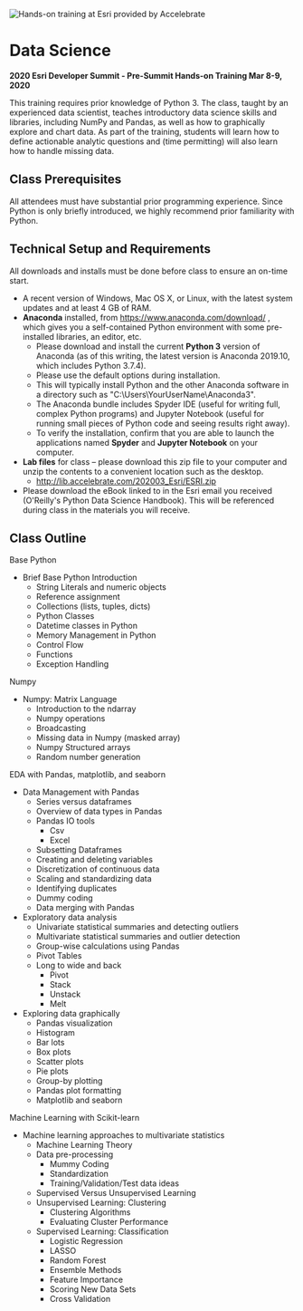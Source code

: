 ![Hands-on training at Esri provided by Accelebrate](https://deivu67oka01d.cloudfront.net/esri/esri_accelebrate4.jpg)

# Data Science
**2020 Esri Developer Summit - Pre-Summit Hands-on Training Mar 8-9, 2020**

This training requires prior knowledge of Python 3.  The class, taught by an experienced data scientist, teaches introductory data science skills and libraries, including NumPy and Pandas, as well as how to graphically explore and chart data.  As part of the training, students will learn how to define actionable analytic questions and (time permitting) will also learn how to handle missing data.

## Class Prerequisites

All attendees must have substantial prior programming experience. Since Python is only briefly introduced, we highly recommend prior familiarity with Python.

## Technical Setup and Requirements

All downloads and installs must be done before class to ensure an on-time start.

- A recent version of Windows, Mac OS X, or Linux, with the latest system updates and at least 4 GB of RAM.
- **Anaconda** installed, from https://www.anaconda.com/download/ , which gives you a self-contained Python environment with some pre-installed libraries, an editor, etc.
  - Please download and install the current **Python 3** version of Anaconda (as of this writing, the latest version is Anaconda 2019.10, which includes Python 3.7.4).
  - Please use the default options during installation.
  - This will typically install Python and the other Anaconda software in a directory such as "C:\Users\YourUserName\Anaconda3".
  - The Anaconda bundle includes Spyder IDE (useful for writing full, complex Python programs) and Jupyter Notebook (useful for running small pieces of Python code and seeing results right away).
  - To verify the installation, confirm that you are able to launch the applications named **Spyder** and **Jupyter Notebook** on your computer.
- **Lab files** for class – please download this zip file to your computer and unzip the contents to a convenient location such as the desktop.
  - http://lib.accelebrate.com/202003_Esri/ESRI.zip
- Please download the eBook linked to in the Esri email you received (O'Reilly's Python Data Science Handbook).  This will be referenced during class in the materials you will receive.

## Class Outline
Base Python
- Brief Base Python Introduction
  - String Literals and numeric objects
  - Reference assignment
  - Collections (lists, tuples, dicts)
  - Python Classes
  - Datetime classes in Python
  - Memory Management in Python 
  - Control Flow
  - Functions
  - Exception Handling

Numpy
- Numpy: Matrix Language
  - Introduction to the ndarray
  - Numpy operations
  - Broadcasting
  - Missing data in Numpy (masked array)
  - Numpy Structured arrays
  - Random number generation 

EDA with Pandas, matplotlib, and seaborn
- Data Management with Pandas
  - Series versus dataframes
  - Overview of data types in Pandas
  - Pandas IO tools
     - Csv
     - Excel
  - Subsetting Dataframes
  - Creating and deleting variables
  - Discretization of continuous data
  - Scaling and standardizing data
  - Identifying duplicates
  - Dummy coding
  - Data merging with Pandas
- Exploratory data analysis
  - Univariate statistical summaries and detecting outliers
  - Multivariate statistical summaries and outlier detection
  - Group-wise calculations using Pandas
  - Pivot Tables
  - Long to wide and back
     - Pivot
     - Stack
     - Unstack
     - Melt
- Exploring data graphically
  - Pandas visualization
  - Histogram
  - Bar lots
  - Box plots
  - Scatter plots
  - Pie plots
  - Group-by plotting
  - Pandas plot formatting
  - Matplotlib and seaborn

Machine Learning with Scikit-learn
- Machine learning approaches to multivariate statistics
  - Machine Learning Theory
  - Data pre-processing
     - Mummy Coding
     - Standardization
     - Training/Validation/Test data ideas
  - Supervised Versus Unsupervised Learning
  - Unsupervised Learning: Clustering
     - Clustering Algorithms
     - Evaluating Cluster Performance
  - Supervised Learning: Classification
     - Logistic Regression
     - LASSO
     - Random Forest
     - Ensemble Methods
     - Feature Importance
     - Scoring New Data Sets
     - Cross Validation
